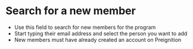 # Search for a new member
- Use this field to search for new members for the program
- Start typing their email address and select the person you want to add
- New members must have already created an account on Preignition